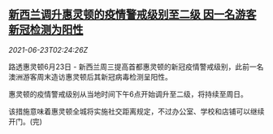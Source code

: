 <!--1624415462000-->
[新西兰调升惠灵顿的疫情警戒级别至二级 因一名游客新冠检测为阳性](https://cn.reuters.com/article/newzealand-coronavirus-alert-0623-wedn-idCNKCS2DZ07Q)
------

<div><i>2021-06-23T02:24:26Z</i></div><p>路透惠灵顿6月23日 - 新西兰周三提高首都惠灵顿的新冠疫情警戒级别，此前一名澳洲游客周末造访惠灵顿后其新冠病毒检测呈阳性。</p><p>惠灵顿的疫情警戒级别从当地时间下午6点开始调升至二级，将持续至周日。</p><p>该措施意味着惠灵顿全城将实施社交距离规定，不过办公室、学校和店铺可以继续开门。(完)</p>
